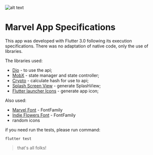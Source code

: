  ![alt text](https://upload.wikimedia.org/wikipedia/commons/thumb/b/b9/Marvel_Logo.svg/2560px-Marvel_Logo.svg.png)
# Marvel App Specifications

This app was developed with Flutter 3.0 following its execution specifications. There was no adaptation of native code, only the use of libraries.

The libraries used:
- [Dio](https://pub.dev/packages/dio) - to use the api;
- [MobX](https://pub.dev/packages/mobx) - state manager and state controller;
- [Crypto](https://pub.dev/packages/crypto) - calculate hash for use to api;
- [Splash Screen View](https://pub.dev/packages/splash_screen_view) - generate SplashView;
- [Flutter launcher Icons](https://pub.dev/packages/flutter_launcher_icons) - generate app icon;

Also used:

- [Marvel Font](https://fonts.google.com/specimen/Marvel?query=marvel) - FontFamily
- [Indie Flowers Font](https://fonts.google.com/specimen/Indie+Flower?query=indie) - FontFamily
- random icons



if  you need run the tests, please run command:

```flutter test```



> that's all folks! 